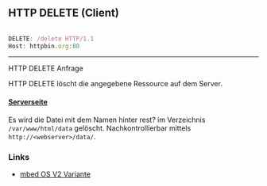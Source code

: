 ## HTTP DELETE (Client)

```js
                               
DELETE: /delete HTTP/1.1
Host: httpbin.org:80
```
- - -

HTTP DELETE Anfrage

HTTP DELETE löscht die angegebene Ressource auf dem Server.

#### [Serverseite](../HTTP_GET/cgi-bin/rest.txt) 

Es wird die Datei mit dem Namen hinter rest? im Verzeichnis `/var/www/html/data` gelöscht. Nachkontrollierbar mittels `http://<webserver>/data/`.

### Links

*  [mbed OS V2 Variante](https://developer.mbed.org/compiler/#import:/teams/smdiotkit2ch/code/HTTP_DELETE/)

